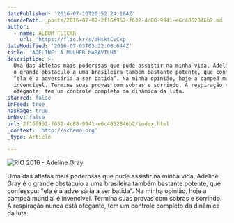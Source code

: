 ```yaml
---
datePublished: '2016-07-10T20:52:24.164Z'
sourcePath: _posts/2016-07-02-2f16f952-f632-4c80-9941-e6c4852846b2.md
author:
  - name: ALBUM FLICKR
    url: 'https://flic.kr/s/aHsktCvCxp'
dateModified: '2016-07-03T03:22:08.644Z'
title: 'ADELINE: A MULHER MARAVILHA'
description: >-
  Uma das atletas mais poderosas que pude assistir na minha vida, Adeline Gray é
  o grande obstáculo a uma brasileira também bastante potente, que confessou:
  “ela é a adversária a ser batida”. Na minha opinião, hoje a campeã mundial é
  invencível. Termina suas provas com sobras e sorrindo. A respiração nunca está
  ofegante, tem um controle completo da dinâmica da luta.
starred: false
inFeed: true
hasPage: true
inNav: false
url: 2f16f952-f632-4c80-9941-e6c4852846b2/index.html
_context: 'http://schema.org'
_type: Article

---
```

![RIO 2016 - Adeline Gray ](https://imgflo.herokuapp.com/graph/vahj1ThiexotieMo/740c959a9f5001f1f9923f26051adde9/croprotate.jpg?cropheight=4018&cropwidth=6016&degrees=0&input=https%3A%2F%2Fthe-grid-user-content.s3-us-west-2.amazonaws.com%2F87a54b52-afee-489f-8183-9769930b47a6.jpg&x=0&y=0)

Uma das atletas mais poderosas que pude assistir na minha vida, Adeline Gray é o grande obstáculo a uma brasileira também bastante potente, que confessou: "ela é a adversária a ser batida". Na minha opinião, hoje a campeã mundial é invencível. Termina suas provas com sobras e sorrindo. A respiração nunca está ofegante, tem um controle completo da dinâmica da luta.